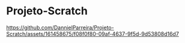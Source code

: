 # Projeto-Scratch



https://github.com/DannielParreira/Projeto-Scratch/assets/161458675/f08f0f80-09af-4637-9f5d-9d53808d16d7

